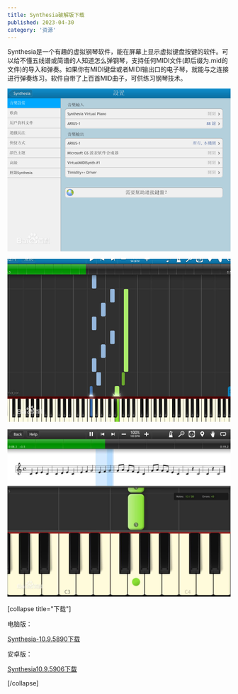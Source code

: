 ```yaml
---
title: Synthesia破解版下载
published: 2023-04-30
category: '资源'
---
```


Synthesia是一个有趣的虚拟钢琴软件，能在屏幕上显示虚拟键盘按键的软件。可以给不懂五线谱或简谱的人知道怎么弹钢琴，支持任何MIDI文件(即后缀为.mid的文件)的导入和弹奏。如果你有MIDI键盘或者MIDI输出口的电子琴，就能与之连接进行弹奏练习。软件自带了上百首MID曲子，可供练习钢琴技术。

![](images/image.png)

![](images/image-1.png)

![](images/image-2.png)

[collapse title="下载"]

电脑版：

[Synthesia-10.9.5890](http://blog.pinpe.top/wp-content/uploads/2023/04/Synthesia-10.9.5890.zip)[下载](http://blog.pinpe.top/wp-content/uploads/2023/04/Synthesia-10.9.5890.zip)

安卓版：

[Synthesia10.9.5906](http://blog.pinpe.top/wp-content/uploads/2023/04/Synthesia10.9.5906.zip)[下载](http://blog.pinpe.top/wp-content/uploads/2023/04/Synthesia10.9.5906.zip)

[/collapse]